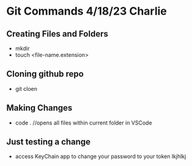 # Git Commands 4/18/23 Charlie

## Creating Files and Folders
- mkdir <repo-name>
- touch <file-name.extension>

## Cloning github repo
- git cloen <github-repo-https-url>

## Making Changes
- code .  //opens all files within current folder in VSCode

## Just testing a change
- access KeyChain app to change your password to your token lkjhlkj
